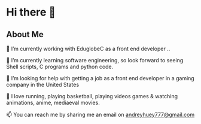 # Hi there 👋

## About Me

🔭 I’m currently working with EduglobeC as a front end developer ..

🌱 I’m currently learning software engineering, so look forward to seeing Shell scripts, C programs and python code.

🤔 I’m looking for help with getting a job as a front end developer in a gaming company in the United States

💬 I love running, playing basketball, playing videos games & watching animations, anime, mediaeval movies.

📫 You can reach me by sharing me an email on andreyhuey777@gmail.com





<!--
**Andreyhuey/Andreyhuey** is a ✨ _special_ ✨ repository because its `README.md` (this file) appears on your GitHub profile.

Here are some ideas to get you started:

-  ...
-  ...
- 👯 I’m looking to collaborate on ...
- 🤔 I’m looking for help with ...
- 💬 Ask me about ...
- 📫 How to reach me: ...
- 😄 Pronouns: ...
- ⚡ Fun fact: ...
-->
